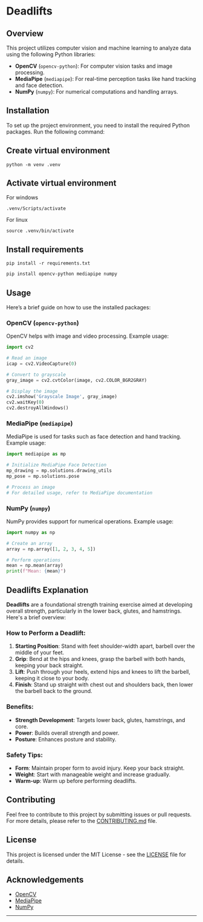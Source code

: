 
# Deadlifts

## Overview

This project utilizes computer vision and machine learning to analyze data using the following Python libraries:
- **OpenCV** (`opencv-python`): For computer vision tasks and image processing.
- **MediaPipe** (`mediapipe`): For real-time perception tasks like hand tracking and face detection.
- **NumPy** (`numpy`): For numerical computations and handling arrays.

## Installation

To set up the project environment, you need to install the required Python packages. Run the following command:

## Create virtual environment

```
python -m venv .venv
```

## Activate virtual environment

For windows
```
.venv/Scripts/activate 
```

For linux
```
source .venv/bin/activate
```

## Install requirements

```
pip install -r requirements.txt
```



```bash
pip install opencv-python mediapipe numpy
```

## Usage

Here’s a brief guide on how to use the installed packages:

### OpenCV (`opencv-python`)

OpenCV helps with image and video processing. Example usage:

```python
import cv2

# Read an image
icap = cv2.VideoCapture(0)

# Convert to grayscale
gray_image = cv2.cvtColor(image, cv2.COLOR_BGR2GRAY)

# Display the image
cv2.imshow('Grayscale Image', gray_image)
cv2.waitKey(0)
cv2.destroyAllWindows()
```

### MediaPipe (`mediapipe`)

MediaPipe is used for tasks such as face detection and hand tracking. Example usage:

```python
import mediapipe as mp

# Initialize MediaPipe Face Detection
mp_drawing = mp.solutions.drawing_utils
mp_pose = mp.solutions.pose

# Process an image
# For detailed usage, refer to MediaPipe documentation
```

### NumPy (`numpy`)

NumPy provides support for numerical operations. Example usage:

```python
import numpy as np

# Create an array
array = np.array([1, 2, 3, 4, 5])

# Perform operations
mean = np.mean(array)
print(f"Mean: {mean}")
```

## Deadlifts Explanation

**Deadlifts** are a foundational strength training exercise aimed at developing overall strength, particularly in the lower back, glutes, and hamstrings. Here's a brief overview:

### How to Perform a Deadlift:
1. **Starting Position**: Stand with feet shoulder-width apart, barbell over the middle of your feet.
2. **Grip**: Bend at the hips and knees, grasp the barbell with both hands, keeping your back straight.
3. **Lift**: Push through your heels, extend hips and knees to lift the barbell, keeping it close to your body.
4. **Finish**: Stand up straight with chest out and shoulders back, then lower the barbell back to the ground.

### Benefits:
- **Strength Development**: Targets lower back, glutes, hamstrings, and core.
- **Power**: Builds overall strength and power.
- **Posture**: Enhances posture and stability.

### Safety Tips:
- **Form**: Maintain proper form to avoid injury. Keep your back straight.
- **Weight**: Start with manageable weight and increase gradually.
- **Warm-up**: Warm up before performing deadlifts.

## Contributing

Feel free to contribute to this project by submitting issues or pull requests. For more details, please refer to the [CONTRIBUTING.md](CONTRIBUTING.md) file.

## License

This project is licensed under the MIT License - see the [LICENSE](LICENSE) file for details.

## Acknowledgements

- [OpenCV](https://opencv.org/)
- [MediaPipe](https://mediapipe.dev/)
- [NumPy](https://numpy.org/)

---
